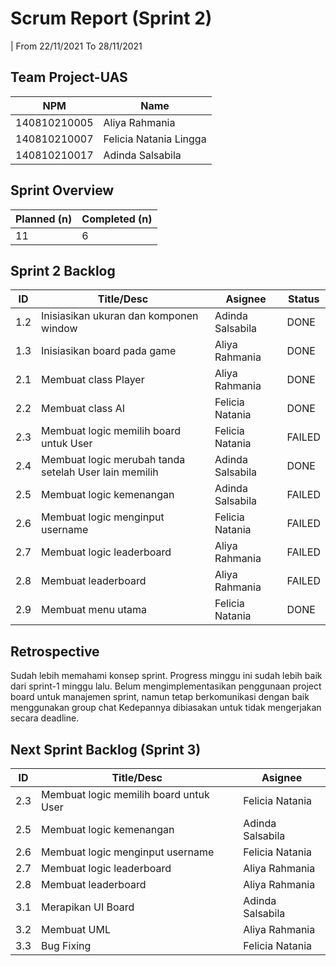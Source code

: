 # Scrum Report (Sprint 2)
| From 22/11/2021 To 28/11/2021

## Team Project-UAS
| NPM           | Name        |
| ------------- |-------------|
| 140810210005  | Aliya Rahmania |
| 140810210007  | Felicia Natania Lingga |
| 140810210017  | Adinda Salsabila |

## Sprint Overview
| Planned (n)   | Completed (n) |
| ------------- |-------------- |
| 11            | 6             |

## Sprint 2 Backlog

| ID  | Title/Desc | Asignee | Status |
| --- | ---------- | ------- | -------|
| 1.2 | Inisiasikan ukuran dan komponen window | Adinda Salsabila | DONE |
| 1.3 | Inisiasikan board pada game | Aliya Rahmania | DONE |
| 2.1 | Membuat class Player | Aliya Rahmania | DONE |
| 2.2 | Membuat class AI | Felicia Natania | DONE |
| 2.3 | Membuat logic memilih board untuk User | Felicia Natania | FAILED |
| 2.4 | Membuat logic merubah tanda setelah User lain memilih | Adinda Salsabila | DONE |
| 2.5 | Membuat logic kemenangan | Adinda Salsabila | FAILED |
| 2.6 | Membuat logic menginput username | Felicia Natania | FAILED |
| 2.7 | Membuat logic leaderboard | Aliya Rahmania | FAILED |
| 2.8 | Membuat leaderboard | Aliya Rahmania | FAILED |
| 2.9 | Membuat menu utama | Felicia Natania | DONE |

## Retrospective 

Sudah lebih memahami konsep sprint.
Progress minggu ini sudah lebih baik dari sprint-1 minggu lalu. 
Belum mengimplementasikan penggunaan project board untuk manajemen sprint, namun tetap berkomunikasi dengan baik menggunakan group chat
Kedepannya dibiasakan untuk tidak mengerjakan secara deadline.

## Next Sprint Backlog (Sprint 3)
| ID  | Title/Desc | Asignee | 
| --- | ---------- | ------- | 
| 2.3 | Membuat logic memilih board untuk User | Felicia Natania | 
| 2.5 | Membuat logic kemenangan | Adinda Salsabila | 
| 2.6 | Membuat logic menginput username | Felicia Natania |
| 2.7 | Membuat logic leaderboard | Aliya Rahmania |
| 2.8 | Membuat leaderboard | Aliya Rahmania |
| 3.1 | Merapikan UI Board | Adinda Salsabila |
| 3.2 | Membuat UML | Aliya Rahmania |
| 3.3 | Bug Fixing | Felicia Natania |

